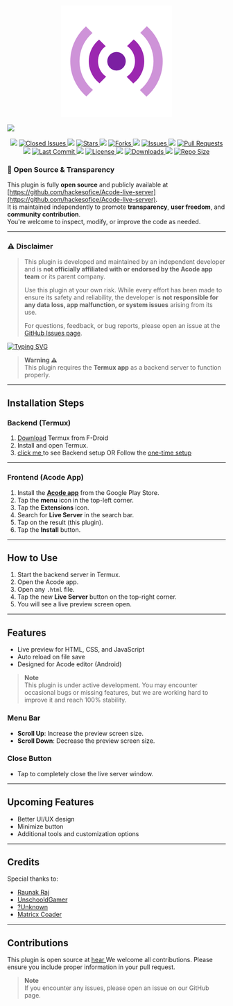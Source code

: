 
<p align="center">
  <a href="https://acode.app/plugin/liveserver"></a>
  <img src="/icon.png" alt="">
</p>

![](https://readme-typing-svg.demolab.com?font=Fira+Code&size=28&duration=3000&pause=1000&color=C084FC&center=true&vCenter=true&width=705&lines=🚀+Acode+Live+Server+Plugin+by+Hackesofice;💻+Live+Preview+for+HTML+on+Android;🌐+Open+Source+and+Free+Forever!)



  
  <p align="center">
        <img src="https://media.giphy.com/media/2wYFfJR9uZoOs/giphy.gif" height="25">
        <a href="https://github.com/hackesofice/Acode-live-server/issues?q=is%3Aissue+is%3Aclosed">
          <img alt="Closed Issues" src="https://img.shields.io/github/issues-closed/hackesofice/Acode-live-server?style=for-the-badge&color=3cb371&logo=checkmarx">
        </a>
    <img src="https://media.giphy.com/media/l2JHRhAtnJSDNJ2py/giphy.gif" height="25">
    <a href="https://github.com/hackesofice/Acode-live-server/stargazers">
      <img alt="Stars" src="https://img.shields.io/github/stars/hackesofice/Acode-live-server?style=for-the-badge&color=ffd700&logo=github">
    </a>
    <img src="https://media.giphy.com/media/d31vTpVi1LAcDvdm/giphy.gif" height="25">
    <a href="https://github.com/hackesofice/Acode-live-server/network">
      <img alt="Forks" src="https://img.shields.io/github/forks/hackesofice/Acode-live-server?style=for-the-badge&color=ff7f50&logo=git">
    </a>
    <img src="https://media.giphy.com/media/LmNwrBhejkK9EFP504/giphy.gif" height="25">
    <a href="https://github.com/hackesofice/Acode-live-server/issues">
      <img alt="Issues" src="https://img.shields.io/github/issues/hackesofice/Acode-live-server?style=for-the-badge&color=00bfff&logo=bugatti">
    </a>
    <img src="https://media.giphy.com/media/W5T1OR1XEDaXS/giphy.gif" height="25">
    <a href="https://github.com/hackesofice/Acode-live-server/pulls">
      <img alt="Pull Requests" src="https://img.shields.io/github/issues-pr/hackesofice/Acode-live-server?style=for-the-badge&color=9370db&logo=githubactions">
    </a>
    <img src="https://media.giphy.com/media/U3qYN8S0j3bpK/giphy.gif" height="25">
    <a href="https://github.com/hackesofice/Acode-live-server/commits/main">
      <img alt="Last Commit" src="https://img.shields.io/github/last-commit/hackesofice/Acode-live-server?style=for-the-badge&color=32cd32&logo=clockify">
    </a>
    <img src="https://media.giphy.com/media/3oEjI5VtIhHvK37WYo/giphy.gif" height="25">
    <a href="https://github.com/hackesofice/Acode-live-server/blob/main/LICENSE">
      <img alt="License" src="https://img.shields.io/github/license/hackesofice/Acode-live-server?style=for-the-badge&color=ff69b4&logo=open-source-initiative">
    </a>
    <img src="https://media.giphy.com/media/SuV6PMf5dUvvW/giphy.gif" height="25">
    <a href="https://acode.app/plugin/liveserver">
      <img alt="Downloads" src="https://img.shields.io/badge/dynamic/json?url=https%3A%2F%2Facode.app%2Fapi%2Fplugin%2Fliveserver&query=downloads&style=for-the-badge&label=Downloads&labelColor=363a4f&color=c084fc&logo=download">
    </a>
    <img src="https://media.giphy.com/media/j5QcmXoFWlYJk/giphy.gif" height="25">
    <a href="https://github.com/hackesofice/Acode-live-server">
      <img alt="Repo Size" src="https://img.shields.io/github/repo-size/hackesofice/Acode-live-server?style=for-the-badge&color=00ced1&logo=files">
    </a>
  </p>

### 👐 Open Source & Transparency

This plugin is fully **open source** and publicly available at  
[https://github.com/hackesofice/Acode-live-server](https://github.com/hackesofice/Acode-live-server).  
It is maintained independently to promote **transparency**, **user freedom**, and **community contribution**.  
You're welcome to inspect, modify, or improve the code as needed.

---

### ⚠️ Disclaimer

> This plugin is developed and maintained by an independent developer and is **not officially affiliated with or endorsed by the Acode app team** or its parent company.  
>  
> Use this plugin at your own risk. While every effort has been made to ensure its safety and reliability, the developer is **not responsible for any data loss, app malfunction, or system issues** arising from its use.  
>  
> For questions, feedback, or bug reports, please open an issue at the [GitHub Issues page](https://github.com/hackesofice/Acode-live-server/issues).



[![Typing SVG](https://readme-typing-svg.demolab.com?font=Fira+Code&weight=700&duration=4000&pause=1000&center=true&vCenter=true&width=435&lines=HEY+DEAR+WELCOME+TO+THE+REPOSITORY+;PLEASE+DON'T+FORGET+TO+STAR+%E2%AD%90+US;REPORT+FOR+ANY+ISSUES+;FOLLOW+US+ON+YOUTUBE;USE+100%+FREE+)](https://git.io/typing-svg)



> **Warning ⚠️**  
> This plugin requires the **Termux app** as a backend server to function properly.

---

## Installation Steps

### Backend (Termux)

1. <a href="https://f-droid.org/repo/com.termux_1000.apk">Download</a> Termux from F-Droid
2. Install and open Termux.
3. <a href="https://github.com/hackesofice/Acode-live-server-backend.git"> click me </a> to see Backend setup OR Follow the <a href="https://github.com/hackesofice/all-in-one-runner.git">one-time setup</a>

---

### Frontend (Acode App)

1. Install the <a href="https://play.google.com/store/apps/details?id=com.foxdebug.acodefree">**Acode app**</a> from the Google Play Store.
2. Tap the **menu** icon in the top-left corner.
3. Tap the **Extensions** icon.
4. Search for **Live Server** in the search bar.
5. Tap on the result (this plugin).
6. Tap the **Install** button.

---

## How to Use

1. Start the backend server in Termux.
2. Open the Acode app.
3. Open any `.html` file.
4. Tap the new **Live Server** button on the top-right corner.
5. You will see a live preview screen open.

---

## Features
- Live preview for HTML, CSS, and JavaScript
- Auto reload on file save
- Designed for Acode editor (Android)

> **Note**  
> This plugin is under active development. You may encounter occasional bugs or missing features, but we are working hard to improve it and reach 100% stability.

### Menu Bar
- **Scroll Up**: Increase the preview screen size.
- **Scroll Down**: Decrease the preview screen size.

### Close Button
- Tap to completely close the live server window.

---

## Upcoming Features

- Better UI/UX design
- Minimize button
- Additional tools and customization options

---

## Credits

Special thanks to:

- <a href="https://github.com/bajrangCoder">Raunak Raj</a>
- <a href="https://github.com/UnschooledGamer">UnschooldGamer</a>
- <a href="https://github.com/UnknownPro1sCool">?Unknown</a>
- <a href="https://github.com/MatrixCoder0101">Matricx Coader</a>

---

## Contributions

This plugin is open source at <a href="https://github.com/hackesofice/Acode-live-server.git"> hear </a> 
We welcome all contributions. Please ensure you include proper information in your pull request.

> **Note**  
> If you encounter any issues, please open an issue on our GitHub page.
> 
